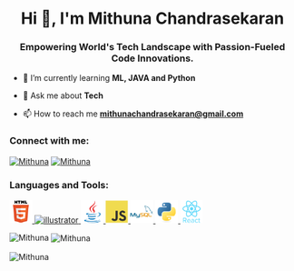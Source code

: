 <h1 align="center">Hi 👋, I'm Mithuna Chandrasekaran</h1>
<h3 align="center">Empowering World's Tech Landscape with Passion-Fueled Code Innovations.</h3>

- 🌱 I’m currently learning **ML, JAVA and Python**

- 💬 Ask me about **Tech**

- 📫 How to reach me **mithunachandrasekaran@gmail.com**

<h3 align="left">Connect with me:</h3>
<p align="left">
<a href="https://www.linkedin.com/in/mithuna-chandrasekaran/" target="blank"><img align="center" src="https://raw.githubusercontent.com/rahuldkjain/github-profile-readme-generator/master/src/images/icons/Social/linked-in-alt.svg" alt="Mithuna" height="30" width="40" /></a>
<a href="https://www.instagram.com/mithu_chandran" target="blank"><img align="center" src="https://raw.githubusercontent.com/rahuldkjain/github-profile-readme-generator/master/src/images/icons/Social/instagram.svg" alt="Mithuna" height="30" width="40" /></a>
</p>

<h3 align="left">Languages and Tools:</h3>
<p align="left"> <a href="https://www.w3.org/html/" target="_blank" rel="noreferrer"> <img src="https://raw.githubusercontent.com/devicons/devicon/master/icons/html5/html5-original-wordmark.svg" alt="html5" width="40" height="40"/> </a> <a href="https://www.adobe.com/in/products/illustrator.html" target="_blank" rel="noreferrer"> <img src="https://www.vectorlogo.zone/logos/adobe_illustrator/adobe_illustrator-icon.svg" alt="illustrator" width="40" height="40"/> </a> <a href="https://www.java.com" target="_blank" rel="noreferrer"> <img src="https://raw.githubusercontent.com/devicons/devicon/master/icons/java/java-original.svg" alt="java" width="40" height="40"/> </a> <a href="https://developer.mozilla.org/en-US/docs/Web/JavaScript" target="_blank" rel="noreferrer"> <img src="https://raw.githubusercontent.com/devicons/devicon/master/icons/javascript/javascript-original.svg" alt="javascript" width="40" height="40"/> </a> <a href="https://www.mysql.com/" target="_blank" rel="noreferrer"> <img src="https://raw.githubusercontent.com/devicons/devicon/master/icons/mysql/mysql-original-wordmark.svg" alt="mysql" width="40" height="40"/> </a> <a href="https://www.python.org" target="_blank" rel="noreferrer"> <img src="https://raw.githubusercontent.com/devicons/devicon/master/icons/python/python-original.svg" alt="python" width="40" height="40"/> </a> <a href="https://reactjs.org/" target="_blank" rel="noreferrer"> <img src="https://raw.githubusercontent.com/devicons/devicon/master/icons/react/react-original-wordmark.svg" alt="react" width="40" height="40"/> </a> </p>

<p><img align="left" src="https://github-readme-stats.vercel.app/api/top-langs?username=MithuChandran&show_icons=true&locale=en&layout=compact" alt="Mithuna" /></p>

<p>&nbsp;<img align="center" src="https://github-readme-stats.vercel.app/api?username=MithuChandran&show_icons=true&locale=en" alt="Mithuna" /></p>

<p><img align="center" src="https://github-readme-streak-stats.herokuapp.com/?user=MithuChandran&" alt="Mithuna" /></p>
